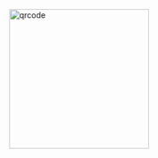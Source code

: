 <img width="250" height="250" alt="qrcode" src="https://github.com/user-attachments/assets/ea7f7256-0ef4-4b2a-b566-5d768a60df88" />
